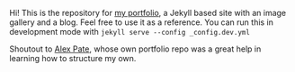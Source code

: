 Hi! This is the repository for [my portfolio](https://www.nicchan.me), a Jekyll based site with an image gallery and a blog. Feel free to use it as a reference. You can run this in development mode with `jekyll serve --config _config.dev.yml`

Shoutout to [Alex Pate](https://github.com/alexpate/alexpate.uk), whose own portfolio repo was a great help in learning how to structure my own.
